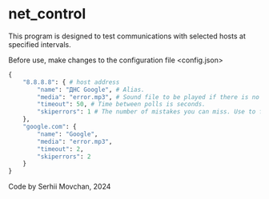 # net_control

This program is designed to test communications with selected hosts at specified intervals.

Before use, make changes to the configuration file <config.json>

```python
{
    "8.8.8.8": { # host address
        "name": "ДНС Google", # Alias.
        "media": "error.mp3", # Sound file to be played if there is no connection.
        "timeout": 50, # Time between polls is seconds.
        "skiperrors": 1 # The number of mistakes you can miss. Use to filter out fake disconnections.
    },
    "google.com": {
        "name": "Google",
        "media": "error.mp3",
        "timeout": 2,
        "skiperrors": 2
    }
}
```


Code by Serhii Movchan, 2024

